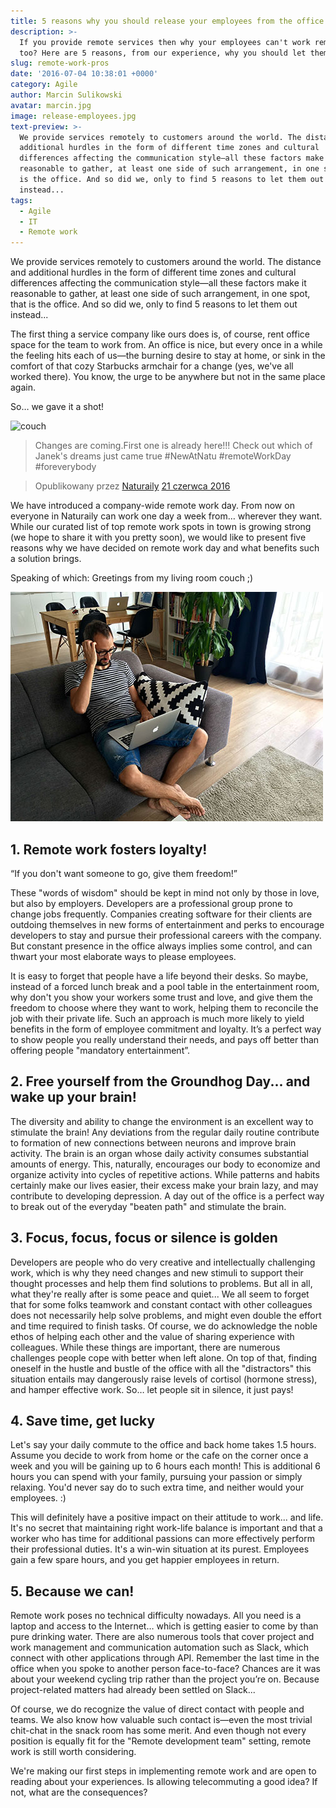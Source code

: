 ```yaml
---
title: 5 reasons why you should release your employees from the office
description: >-
  If you provide remote services then why your employees can't work remotely
  too? Here are 5 reasons, from our experience, why you should let them!
slug: remote-work-pros
date: '2016-07-04 10:38:01 +0000'
category: Agile
author: Marcin Sulikowski
avatar: marcin.jpg
image: release-employees.jpg
text-preview: >-
  We provide services remotely to customers around the world. The distance and
  additional hurdles in the form of different time zones and cultural
  differences affecting the communication style—all these factors make it
  reasonable to gather, at least one side of such arrangement, in one spot, that
  is the office. And so did we, only to find 5 reasons to let them out
  instead...
tags:
  - Agile
  - IT
  - Remote work
---
```


We provide services remotely to customers around the world. The distance and additional hurdles in the form of different time zones and cultural differences affecting the communication style—all these factors make it reasonable to gather, at least one side of such arrangement, in one spot, that is the office. And so did we, only to find 5 reasons to let them out instead...

The first thing a service company like ours does is, of course, rent office space for the team to work from. An office is nice, but every once in a while the feeling hits each of us—the burning desire to stay at home, or sink in the comfort of that cozy Starbucks armchair for a change (yes, we've all worked there). You know, the urge to be anywhere but not in the same place again.

So… we gave it a shot!

![couch](https://media.giphy.com/media/xT8qAY0Ix4lGwMSHBe/giphy.gif "couch")



> Changes are coming.First one is already here!!! Check out which of Janek's dreams just came true #NewAtNatu #remoteWorkDay #foreverybody

> Opublikowany przez [Naturaily](https://www.facebook.com/Naturaily/)  [21 czerwca 2016](https://www.facebook.com/Naturaily/posts/1095630243834137)



We have introduced a company-wide remote work day. From now on everyone in Naturaily can work one day a week from… wherever they want. While our curated list of top remote work spots in town is growing strong (we hope to share it with you pretty soon), we would like to present five reasons why we have decided on remote work day and what benefits such a solution brings.

Speaking of which: Greetings from my living room couch ;)

![couch](/_assets/images/couch-greetings.jpg "couch")


## 1. Remote work fosters loyalty! ##

   “If you don't want someone to go, give them freedom!”

   These "words of wisdom" should be kept in mind not only by those in love, but also by employers. Developers are a professional group prone to change jobs frequently. Companies creating software for their clients are outdoing themselves in new forms of entertainment and perks to encourage developers to stay and pursue their professional careers with the company. But constant presence in the office always implies some control, and can thwart your most elaborate ways to please employees.

   It is easy to forget that people have a life beyond ​their desks. So maybe, instead of a forced lunch break and a pool table in the entertainment room, why don't you show your workers some trust and love, and give them the freedom to choose where they want to work, helping them to reconcile the job with their private life. Such an approach is much more likely to yield benefits in the form of employee commitment and loyalty. It’s a perfect way to show people you really understand their needs, and pays off better than offering people "mandatory entertainment”.

## 2. Free yourself from the Groundhog Day... and wake up your brain! ##

   The diversity and ability to change the environment is an excellent way to stimulate the brain! Any deviations from the regular daily routine contribute to formation of new connections between neurons and improve brain activity. The brain is an organ whose daily activity consumes substantial amounts of energy. This, naturally, encourages our body to economize and organize activity into cycles of repetitive actions. While patterns and habits certainly make our lives easier, their excess make your brain lazy, and may contribute to developing depression. A day out of the office is a perfect way to break out of the everyday "beaten path" and stimulate the brain.

## 3. Focus, focus, focus or silence is golden ##

   Developers are people who do very creative and intellectually challenging work, which is why they need changes and new stimuli to support their thought processes and help them find solutions to problems. But all in all, what they're really after is some peace and quiet... We all seem to forget that for some folks teamwork and constant contact with other colleagues does not necessarily help solve problems, and might even double the effort and time required to finish tasks. Of course, we do acknowledge the noble ethos of helping each other and the value of sharing experience with colleagues. While these things are important, there are numerous challenges people cope with better when left alone. On top of that, finding oneself in the hustle and bustle of the office with all the "distractors" this situation entails may dangerously raise levels of cortisol (hormone stress), and hamper effective work. So… let people sit in silence, it just pays!

## 4. Save time, get lucky ##

   Let's say your daily commute to the office and back home takes 1.5 hours. Assume you decide to work from home or the cafe on the corner once a week and you will be gaining up to 6 hours each month! This is additional 6 hours you can spend with your family, pursuing your passion or simply relaxing. You'd never say do to such extra time, and neither would your employees. :)

   This will definitely have a positive impact on their attitude to work... and life. It's no secret that maintaining right work-life balance is important and that a worker who has time for additional passions can more effectively perform their professional duties. It's a win-win situation at its purest. Employees gain a few spare hours, and you get happier employees in return.

## 5. Because we can! ##

   Remote work poses no technical difficulty nowadays. All you need is a laptop and access to the Internet… which is getting easier to come by than pure drinking water. There are also numerous tools that cover project and work management and communication automation such as Slack, which connect with other applications through API. Remember the last time in the office when you spoke to another person face-to-face? Chances are it was about your weekend cycling trip rather than the project you’re on. Because project-related matters had already been settled on Slack...

   Of course, we do recognize the value of direct contact with people and teams. We also know how valuable such contact is—even the most trivial chit-chat in the snack room has some merit. And even though not every position is equally fit for the "Remote development team" setting, remote work is still worth considering.

   We're making our first steps in implementing remote work and are open to reading about your experiences. Is allowing telecommuting a good idea? If not, what are the consequences?

